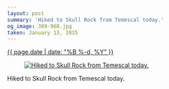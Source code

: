 ```yaml
---
layout: post
summary: 'Hiked to Skull Rock from Temescal today.'
og_image: 389-968.jpg
taken: January 13, 2015
---
```


<div class="post">
 <time>
  <a href="/389">
   {{ page.date | date: "%B %-d, %Y" }}
  </a>
 </time>
 <a href="/389">
  <figure data-taken="1/13/2015">
   <img alt="Hiked to Skull Rock from Temescal today." sizes="(min-width: 700px) 50vw, calc(100vw - 2rem)" src="{{ site.assets_url }}/389-484.jpg" srcset="{{ site.assets_url }}/389-968.jpg 968w, {{ site.assets_url }}/389-726.jpg 726w, {{ site.assets_url }}/389-484.jpg 484w, {{ site.assets_url }}/389-242.jpg 242w"/>
  </figure>
 </a>
 <span>
  Hiked to Skull Rock from Temescal today.
 </span>
</div>
